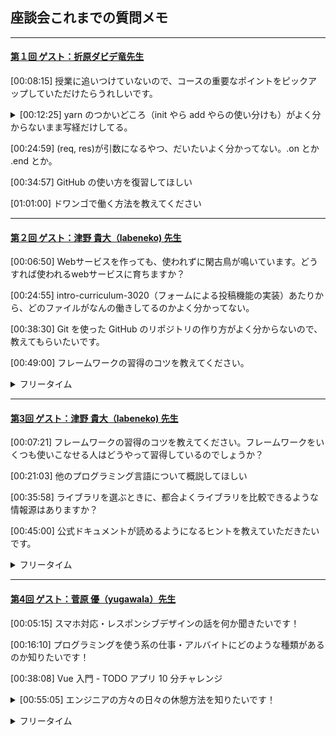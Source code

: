 ## 座談会これまでの質問メモ 

___
<!-- 第1回 -->
#### [第１回 ゲスト：折原ダビデ竜先生][1]

<p>

[00:08:15] 授業に追いつけていないので、コースの重要なポイントをピックアップしていただけたらうれしいです。
</p> 

<details><summary>[00:12:25] yarn のつかいどころ（init やら add やらの使い分けも）がよく分からないまま写経だけしてる。</summary>

<p>

[00:14:57] yarn init</p>
<p>[00:16:30] yarn add</p>
<p>[00:21:03] yarn install</p>
</details>

<p>

[00:24:59] (req, res)が引数になるやつ、だいたいよく分かってない。.on とか .end とか。</p>
<p>[00:34:57] GitHub の使い方を復習してほしい</p>
<p>[01:01:00] ドワンゴで働く方法を教えてください</p>

___

<!-- 第２回 -->
#### [第２回 ゲスト：津野 貴大（labeneko) 先生][2]
  
<p>
  
[00:06:50] Webサービスを作っても、使われずに閑古鳥が鳴いています。どうすれば使われるwebサービスに育ちますか？</p>
<p>[00:24:55] intro-curriculum-3020（フォームによる投稿機能の実装）あたりから、どのファイルがなんの働きしてるのかよく分かってない。</p>
<p>[00:38:30] Git を使った GitHub のリポジトリの作り方がよく分からないので、教えてもらいたいです。</p>
<p>[00:49:00] フレームワークの習得のコツを教えてください。</p>

<details><summary>フリータイム</summary>
  
<p>
   
[00:56:40] 仕様設計後はまずGitHub上でレポジトリーを作るところから開始するのですか？</p>
<p>[00:57:40] phpのプログラムをlaravelのフレームワークを覚えて書き換えるのは難しいですか？</p>
<p>[00:58:54] docker学んだ方が良いですか？</p>
<p>[00:59:26] curl deスゴ技を紹介してください</p>
<p>[01:00:46] ラベネコさんの個人サイトはどこのサーバーですか？AWSは高いのですか？</p>
<p>[01:01:26] 英語力はどのくらいあると良いでしょうか？おすすめの英語勉強方があれば教えてください</p>
<p>[01:01:52] typo を減らすにはどうすれば良いのでしょうか？</p>
<p>[01:02:12] 今までどんなプログラミング言語を使われてきましたか？</p>
<p>[01:02:50] プログラマーで就職すると、実際はどういう仕事をするんですか？</p>
<p>[01:03:09] ラベネコさんにフォーラムで回答してもらって無茶苦茶助かりました。ありがとうございます！</p>
<p>[01:03:54] 冬のコンテスト、一番しょぼい提出の仕方（弱気）でも挑戦したいです。授業で習ったやつをちょっと変更、でしょうか？4章全部予習したらいけますか？</p>
<p>[01:04:30] scalaの魅力はどんなところですか？？</p>
<p>[01:05:10] laravelはrailsに似ているのですか？</p>
<p>[01:05:22] DBやGit管理に便利なツールってありますか？</p>
</details>


___

<!-- 第3回 -->
#### [第3回 ゲスト：津野 貴大（labeneko) 先生][3]

<p>
  
[00:07:21] フレームワークの習得のコツを教えてください。フレームワークをいくつも使いこなせる人はどうやって習得しているのでしょうか？</p>
<p>[00:21:03] 他のプログラミング言語について概説してほしい</p>
<p>[00:35:58] ライブラリを選ぶときに、都合よくライブラリを比較できるような情報源はありますか？</p>
<p>[00:45:00] 公式ドキュメントが読めるようになるヒントを教えていただきたいです。</p>

<details><summary>フリータイム</summary>
  
  <p>
      
[00:54:38] Q◯itaとZe◯n、どちらが優位ですか？笑</p>
</details>

___

<!-- 第4回 -->
#### [第4回 ゲスト：菅原 優（yugawala）先生][4]

<p>
  
[00:05:15] スマホ対応・レスポンシブデザインの話を何か聞きたいです！</p>
<p>[00:16:10] プログラミングを使う系の仕事・アルバイトにどのような種類があるのか知りたいです！</p>
<p>[00:38:08] Vue 入門 - TODO アプリ 10 分チャレンジ</p>
<details><summary>[00:55:05] エンジニアの方々の日々の休憩方法を知りたいです！</summary>
  
<p>
    
[00:58:48] 座り仕事だと、腰痛になりませんか？</p>
<p>[00:59:05] 冬は指先冷たくなりませんか？</p>
<p>[00:59:20] コーヒーは必需品？</p>
<p>[00:59:32] 目が痛くなりませんか？</p>
<p>[01:00:13] キーボードに飲み物こぼしたりしますか？</p>

</details><p></p>
<details><summary>フリータイム</summary>
  
<p>
      
[01:00:50] キーボードは何を使っていますか</p>
<p>[01:01:35] Vue.jsはどのように習得されましたか？</p>
</details>

<!-- 動画 URL -->
[1]:https://www.nnn.ed.nico/lessons/482531138
[2]:https://www.nnn.ed.nico/lessons/482531180
[3]:https://www.nnn.ed.nico/lessons/482531200
[4]:https://www.nnn.ed.nico/lessons/482531201
